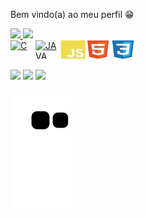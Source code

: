 Bem vindo(a) ao meu perfil 😁
<div>
  <a href="https://github.com/Echyley"> 
  <img height="180em" src="https://github-readme-stats.vercel.app/api?username=Echyley&show_icons=true&theme=tokyonight&include_all_commits=true&count_private=true"/>
  <img height="180em" src="https://github-readme-stats.vercel.app/api/top-langs/?username=Echyley&layout=compact&langs_count=6&theme=tokyonight"/>
</div>
<div style="display: flex"><br>
  <img align="center" alt="C" height="30" width="40" src="https://cdn.worldvectorlogo.com/logos/c-1.svg">
  <img align="center" alt="JAVA" height="30" width="40" src="https://cdn.worldvectorlogo.com/logos/java-4.svg">
  <img align="center" alt="Js" height="30" width="40" src="https://raw.githubusercontent.com/devicons/devicon/master/icons/javascript/javascript-plain.svg">
  <img align="center" alt="HTML" height="30" width="40" src="https://raw.githubusercontent.com/devicons/devicon/master/icons/html5/html5-original.svg">
  <img align="center" alt="CSS" height="30" width="40" src="https://raw.githubusercontent.com/devicons/devicon/master/icons/css3/css3-original.svg">
</div>
 
 <br>
 
<div> 
  <a href="https://www.instagram.com/_echysan_/" target="_blank" rel="external"><img src="https://img.shields.io/badge/-Instagram-%23E4405F?style=for-the-badge&logo=instagram&logoColor=white" target="_blank" rel="external"></a>
   <a href="https://discord.gg/Eh54976HPd" target="_blank" rel="external"><img src="https://img.shields.io/badge/Discord-7289DA?style=for-the-badge&logo=discord&logoColor=white" target="_blank" rel="external"></a>
  <a href = "mailto:amandaxars@gmail.com"><img src="https://img.shields.io/badge/-Gmail-%23333?style=for-the-badge&logo=gmail&logoColor=white" target="_blank"></a>
  
  ![Snake animation](https://github.com/Echyley/Echyley/blob/output/github-contribution-grid-snake.svg)
</div>
